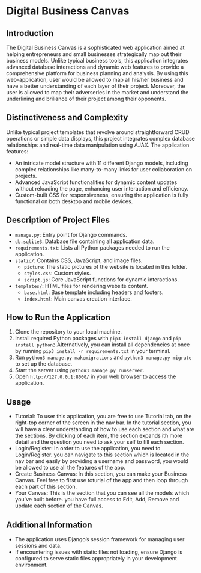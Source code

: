 # Digital Business Canvas

## Introduction

The Digital Business Canvas is a sophisticated web application aimed at helping entrepreneurs and small businesses strategically map out their business models. Unlike typical business tools, this application integrates advanced database interactions and dynamic web features to provide a comprehensive platform for business planning and analysis. By using this web-application, user would be allowed to map all his/her business and have a better understanding of each layer of their project. Moreover, the user is allowed to map their adverseries in the market and understand the underlining and briliance of their project among their opponents.

## Distinctiveness and Complexity

Unlike typical project templates that revolve around straightforward CRUD operations or simple data displays, this project integrates complex database relationships and real-time data manipulation using AJAX. The application features:
- An intricate model structure with 11 different Django models, including complex relationships like many-to-many links for user collaboration on projects.
- Advanced JavaScript functionalities for dynamic content updates without reloading the page, enhancing user interaction and efficiency.
- Custom-built CSS for responsiveness, ensuring the application is fully functional on both desktop and mobile devices.

## Description of Project Files

- `manage.py`: Entry point for Django commands.
- `db.sqlite3`: Database file containing all application data.
- `requirements.txt`: Lists all Python packages needed to run the application.
- `static/`: Contains CSS, JavaScript, and image files.
  - `picture`: The static pictures of the website is located in this folder.
  - `styles.css`: Custom styles.
  - `script.js`: Core JavaScript functions for dynamic interactions.
- `templates/`: HTML files for rendering website content.
  - `base.html`: Base template including headers and footers.
  - `index.html`: Main canvas creation interface.

## How to Run the Application

1. Clone the repository to your local machine.
2. Install required Python packages with `pip3 install django` and `pip install python3`.Alternatively, you can install all dependencies at once by running `pip3 install -r requirements.txt` in your terminal.
3. Run `python3 manage.py makemigrations` and `python3 manage.py migrate` to set up the database.
4. Start the server using `python3 manage.py runserver`.
5. Open `http://127.0.0.1:8000/` in your web browser to access the application.

## Usage

- Tutorial: To user this application, you are free to use Tutorial tab, on the right-top corner of the screen in the nav bar. In the tutorial section, you will have a clear understanding of how to use each section and what are the sections. By clicking of each item, the section expands ith more detail and the question you need to ask your self to fill each section. 
- Login/Register: In order to use the application, you need to Login/Register. you can navigate to this section which is located in the nav bar and easily by providing a username and password, you would be allowed to use all the features of the app.
- Create Business Canvas: In this section, you can make your Business Canvas. Feel free to first use toturial of the app and then loop through each part of this section.
- Your Canvas: This is the section that you can see all the models which you've built before. you have full access to Edit, Add, Remove and update each section of the Canvas.

## Additional Information

- The application uses Django’s session framework for managing user sessions and data.
- If encountering issues with static files not loading, ensure Django is configured to serve static files appropriately in your development environment.
